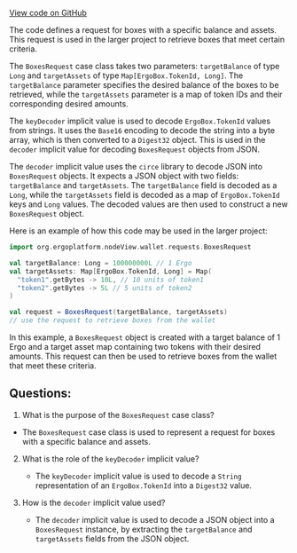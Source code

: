 [View code on GitHub](https://github.com/ergoplatform/ergo/src/main/scala/org/ergoplatform/nodeView/wallet/requests/BoxesRequest.scala)

The code defines a request for boxes with a specific balance and assets. This request is used in the larger project to retrieve boxes that meet certain criteria. 

The `BoxesRequest` case class takes two parameters: `targetBalance` of type `Long` and `targetAssets` of type `Map[ErgoBox.TokenId, Long]`. The `targetBalance` parameter specifies the desired balance of the boxes to be retrieved, while the `targetAssets` parameter is a map of token IDs and their corresponding desired amounts. 

The `keyDecoder` implicit value is used to decode `ErgoBox.TokenId` values from strings. It uses the `Base16` encoding to decode the string into a byte array, which is then converted to a `Digest32` object. This is used in the `decoder` implicit value for decoding `BoxesRequest` objects from JSON. 

The `decoder` implicit value uses the `circe` library to decode JSON into `BoxesRequest` objects. It expects a JSON object with two fields: `targetBalance` and `targetAssets`. The `targetBalance` field is decoded as a `Long`, while the `targetAssets` field is decoded as a map of `ErgoBox.TokenId` keys and `Long` values. The decoded values are then used to construct a new `BoxesRequest` object. 

Here is an example of how this code may be used in the larger project:

```scala
import org.ergoplatform.nodeView.wallet.requests.BoxesRequest

val targetBalance: Long = 100000000L // 1 Ergo
val targetAssets: Map[ErgoBox.TokenId, Long] = Map(
  "token1".getBytes -> 10L, // 10 units of token1
  "token2".getBytes -> 5L // 5 units of token2
)

val request = BoxesRequest(targetBalance, targetAssets)
// use the request to retrieve boxes from the wallet
``` 

In this example, a `BoxesRequest` object is created with a target balance of 1 Ergo and a target asset map containing two tokens with their desired amounts. This request can then be used to retrieve boxes from the wallet that meet these criteria.
## Questions: 
 1. What is the purpose of the `BoxesRequest` case class?
   - The `BoxesRequest` case class is used to represent a request for boxes with a specific balance and assets.

2. What is the role of the `keyDecoder` implicit value?
   - The `keyDecoder` implicit value is used to decode a `String` representation of an `ErgoBox.TokenId` into a `Digest32` value.

3. How is the `decoder` implicit value used?
   - The `decoder` implicit value is used to decode a JSON object into a `BoxesRequest` instance, by extracting the `targetBalance` and `targetAssets` fields from the JSON object.